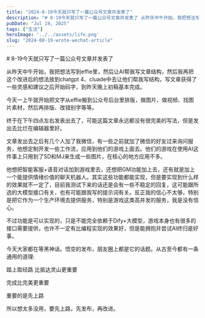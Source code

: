 ```yaml
---
title: "2024-8-19今天就只写了一篇公众号文章并发表了"
description: "# 8-19今天就只写了一篇公众号文章并发表了 从昨天中午开始，我把想法写到effie里，然后让AI帮我写文章 [&hellip;]"
pubDate: "Jul 19, 2025"
tags: ["生活"]
heroImage: '../../assets/life.png'
slug: "2024-08-19-wrote-wechat-article"
---
```


\# 8-19今天就只写了一篇公众号文章并发表了

从昨天中午开始，我把想法写到effie里，然后让AI帮我写文章结构，然后我再把这个改进后的想法放到chatgpt 4、cluade中去让他们帮我写结构，写文章获得了一些灵感和建议之后开始码字，到昨天晚上初稿基本完成。

今天一上午就开始把文字从effie搬到公众号后台里排版，做图片、做视频、找图片素材，然后再排版、改错别字等等。

终于在下午四点左右发表出去了，可能这篇文章永远都没有很完美的写法，但是发出去比烂在编辑器里好。

文章发出去之后有几个人加了我微信，有一些之前就加了微信的好友过来询问服务，他想定制开发一些工作流，应用到他们的游戏上面去。他们的游戏在使用AI这件事上只用到了SD和MJ来生成一些图片，在核心的地方应用不多。

他想把智能客服+语音对话加到游戏里去，还想把GM功能加上去，还有就是加上一个能提供情绪价值的聊天机器人。其实这些功能都能实现，但是要实现到什么样的效果就不一定了，目前我测试下来的话还是会有一些不稳定的回复，这可能跟所选的大模型接口有关，也有可能跟我写的提示词有关。反正我的信心不太够，特别是把它作为一个生产环境去提供服务，特别是游戏这类高并发的服务，我是没有信心。

不过功能是可以实现的，只是不能完全依赖于Dify+大模型，游戏本身也有很多的接口需要提供，也许不一定有比编程实现的效果好，但是能拥抱并尝试AI终归是好事。

今天大家都在等黑神话。悟空的发布，朋友圈上都是它的话题。从古至今都有一条通用的道理:

踏上取经路 比抵达灵山更重要

完成比完美更重要

重要的是先上路

所以想太多没用，要先上路，先发布，再改进。